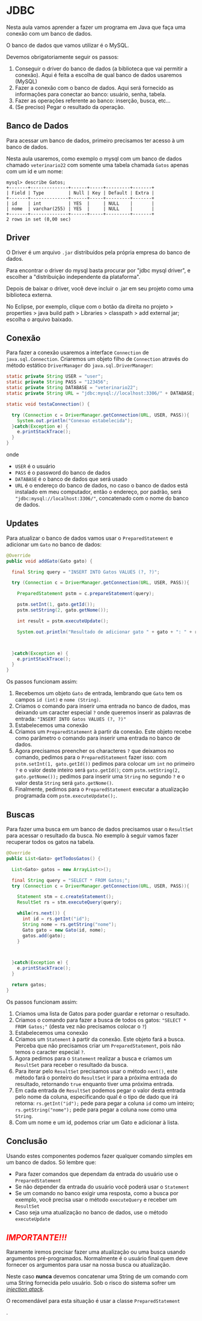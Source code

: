 # JDBC

Nesta aula vamos aprender a fazer um programa em Java que faça uma conexão com um banco de dados.

O banco de dados que vamos utilizar é o MySQL.

Devemos obrigatoriamente seguir os passos:

1. Conseguir o driver do banco de dados (a biblioteca que vai permitir a conexão). Aqui é feita a escolha de qual banco de dados usaremos (MySQL)
1. Fazer a conexão com o banco de dados. Aqui será fornecido as informações para conectar ao banco: usuário, senha, tabela.
1. Fazer as operações referente ao banco: inserção, busca, etc...
1. (Se preciso) Pegar o resultado da operação.

## Banco de Dados

Para acessar um banco de dados, primeiro precisamos ter acesso à um banco de dados.

Nesta aula usaremos, como exemplo o mysql com um banco de dados chamado `veterinario22` com somente uma tabela chamada `Gatos` apenas com um id e um nome:

```
mysql> describe Gatos;
+-------+--------------+------+-----+---------+-------+
| Field | Type         | Null | Key | Default | Extra |
+-------+--------------+------+-----+---------+-------+
| id    | int          | YES  |     | NULL    |       |
| nome  | varchar(255) | YES  |     | NULL    |       |
+-------+--------------+------+-----+---------+-------+
2 rows in set (0,00 sec)
```

## Driver

O Driver é um arquivo `.jar` distribuídos pela própria empresa do banco de dados.

Para encontrar o driver do mysql basta procurar por "jdbc mysql driver", e escolher a "distribuição independente da plataforma".

Depois de baixar o driver, você deve incluir o .jar em seu projeto como uma biblioteca externa.

No Eclipse, por exemplo, clique com o botão da direita no projeto > properties > java build path > Libraries > classpath > add external jar; escolha o arquivo baixado.

## Conexão

Para fazer a conexão usaremos a interface `Connection` de `java.sql.Connection`. Criaremos um objeto filho de `Connection` através do método estático `DriverManager` do `java.sql.DriverManager`:

```java
static private String USER = "user";
static private String PASS = "123456";
static private String DATABASE = "veterinario22";
static private String URL = "jdbc:mysql://localhost:3306/" + DATABASE;

static void testaConnection() {

  try (Connection c = DriverManager.getConnection(URL, USER, PASS)){
    System.out.println("Conexao estabelecida");
  }catch(Exception e) {
    e.printStackTrace();
  }
}

```
onde
- `USER` é o usuário
- `PASS` é o password do banco de dados
- `DATABASE` é o banco de dados que será usado
- `URL` é o endereço do banco de dados, no caso o banco de dados está instalado em meu computador, então o endereço, por padrão, será `"jdbc:mysql://localhost:3306/"`, concatenado com o nome do banco de dados.

## Updates

Para atualizar o banco de dados vamos usar o `PreparedStatement` e adicionar um `Gato` no banco de dados:

```java
@Override
public void addGato(Gato gato) {

  final String query = "INSERT INTO Gatos VALUES (?, ?)";

  try (Connection c = DriverManager.getConnection(URL, USER, PASS)){

    PreparedStatement pstm = c.prepareStatement(query);

    pstm.setInt(1, gato.getId());
    pstm.setString(2, gato.getNome());

    int result = pstm.executeUpdate();

    System.out.println("Resultado de adicionar gato " + gato + ": " + result);



  }catch(Exception e) {
    e.printStackTrace();
  }
}
```

Os passos funcionam assim:
1. Recebemos um objeto `Gato` de entrada, lembrando que `Gato` tem os campos `id (int)` e `nome (String)`.
1. Criamos o comando para inserir uma entrada no banco de dados, mas deixando um caracter especial `?` onde queremos inserir as palavras de entrada: `"INSERT INTO Gatos VALUES (?, ?)"`
1. Estabelecemos uma conexão
1. Criamos um `PreparedStatement` à partir da conexão. Este objeto recebe como parâmetro o comando para inserir uma entrada no banco de dados.
1. Agora precisamos preencher os characteres `?` que deixamos no comando, pedimos para o `PreparedStatement` fazer isso: com `pstm.setInt(1, gato.getId())` pedimos para colocar um `int` no primeiro `?` e o valor deste inteiro será `gato.getId()`; com `pstm.setString(2, gato.getNome());` pedimos para inserir uma `String` no segundo `?` e o valor desta `String` será `gato.getNome()`.
1. Finalmente, pedimos para o `PreparedStatement` executar a atualização programada com `pstm.executeUpdate();`.


## Buscas

Para fazer uma busca em um banco de dados precisamos usar o `ResultSet` para acessar o resultado da busca. No exemplo à seguir vamos fazer recuperar todos os gatos na tabela.

```java
@Override
public List<Gato> getTodosGatos() {

  List<Gato> gatos = new ArrayList<>();

  final String query = "SELECT * FROM Gatos;";
  try (Connection c = DriverManager.getConnection(URL, USER, PASS)){

    Statement stm = c.createStatement();
    ResultSet rs = stm.executeQuery(query);

    while(rs.next()) {
      int id = rs.getInt("id");
      String nome = rs.getString("nome");
      Gato gato = new Gato(id, nome);
      gatos.add(gato);
    }



  }catch(Exception e) {
    e.printStackTrace();
  }

  return gatos;
}
```

Os passos funcionam assim:
1. Criamos uma lista de Gatos para poder guardar e retornar o resultado.
1. Criamos o comando para fazer a busca de todos os gatos: `"SELECT * FROM Gatos;"` (desta vez não precisamos colocar o `?`)
1. Estabelecemos uma conexão
1. Criamos um `Statement` à partir da conexão. Este objeto fará a busca. Perceba que não precisamos criar um `PreparedStatement`, pois não temos o caracter especial `?`.
1. Agora pedimos para o `Statement` realizar a busca e criamos um `ResultSet` para receber o resultado da busca.
1. Para iterar pelo `ResultSet` precisamos usar o método `next()`, este método fará o ponteiro do `ResultSet` ir para a próxima entrada do resultado, retornando `true` enquanto tiver uma próxima entrada.
1. Em cada entrada de `ResultSet` podemos pegar o valor desta entrada pelo nome da coluna, especificando qual é o tipo de dado que irá retorna: `rs.getInt("id");` pede para pegar a coluna `id` como um inteiro; `rs.getString("nome");` pede para pegar a coluna `nome` como uma `String`.
1. Com um nome e um id, podemos criar um Gato e adicionar à lista.


## Conclusão

Usando estes componentes podemos fazer qualquer comando simples em um banco de dados. Só lembre que:
- Para fazer comandos que dependam da entrada do usuário use o `PreparedStatement`
- Se não depender da entrada do usuário você poderá usar o `Statement`
- Se um comando no banco exigir uma resposta, como a busca por exemplo, você precisa usar o método `executeQuery` e receber um `ResultSet`
- Caso seja uma atualização no banco de dados, use o método `executeUpdate`

## *<a style="color:red;">IMPORTANTE!!!</a>*

Raramente iremos precisar fazer uma atualização ou uma busca usando argumentos pré-programados.
Normalmente é o usuário final quem deve fornecer os argumentos para usar na nossa busca ou atualização.

Neste caso **nunca** devemos concatenar uma String de um comando com uma String fornecida pelo usuário.
Sob o risco do sistema sofrer um [_injection atack_](https://en.wikipedia.org/wiki/SQL_injection).

O recomendável para esta situação é usar a classe `PreparedStatement`




.
